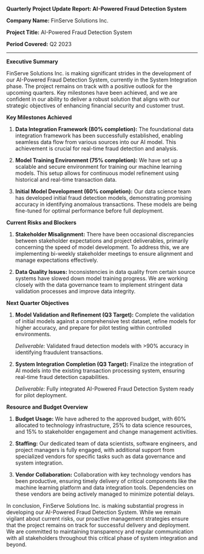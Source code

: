 **Quarterly Project Update Report: AI-Powered Fraud Detection System**

**Company Name:** FinServe Solutions Inc.

**Project Title:** AI-Powered Fraud Detection System

**Period Covered:** Q2 2023

---

**Executive Summary**

FinServe Solutions Inc. is making significant strides in the development of our AI-Powered Fraud Detection System, currently in the System Integration phase. The project remains on track with a positive outlook for the upcoming quarters. Key milestones have been achieved, and we are confident in our ability to deliver a robust solution that aligns with our strategic objectives of enhancing financial security and customer trust.

**Key Milestones Achieved**

1. **Data Integration Framework (80% completion):** The foundational data integration framework has been successfully established, enabling seamless data flow from various sources into our AI model. This achievement is crucial for real-time fraud detection and analysis.

2. **Model Training Environment (75% completion):** We have set up a scalable and secure environment for training our machine learning models. This setup allows for continuous model refinement using historical and real-time transaction data.

3. **Initial Model Development (60% completion):** Our data science team has developed initial fraud detection models, demonstrating promising accuracy in identifying anomalous transactions. These models are being fine-tuned for optimal performance before full deployment.

**Current Risks and Blockers**

1. **Stakeholder Misalignment:** There have been occasional discrepancies between stakeholder expectations and project deliverables, primarily concerning the speed of model development. To address this, we are implementing bi-weekly stakeholder meetings to ensure alignment and manage expectations effectively.

2. **Data Quality Issues:** Inconsistencies in data quality from certain source systems have slowed down model training progress. We are working closely with the data governance team to implement stringent data validation processes and improve data integrity.

**Next Quarter Objectives**

1. **Model Validation and Refinement (Q3 Target):** Complete the validation of initial models against a comprehensive test dataset, refine models for higher accuracy, and prepare for pilot testing within controlled environments.

   *Deliverable:* Validated fraud detection models with >90% accuracy in identifying fraudulent transactions.

2. **System Integration Completion (Q3 Target):** Finalize the integration of AI models into the existing transaction processing system, ensuring real-time fraud detection capabilities.

   *Deliverable:* Fully integrated AI-Powered Fraud Detection System ready for pilot deployment.

**Resource and Budget Overview**

1. **Budget Usage:** We have adhered to the approved budget, with 60% allocated to technology infrastructure, 25% to data science resources, and 15% to stakeholder engagement and change management activities.

2. **Staffing:** Our dedicated team of data scientists, software engineers, and project managers is fully engaged, with additional support from specialized vendors for specific tasks such as data governance and system integration.

3. **Vendor Collaboration:** Collaboration with key technology vendors has been productive, ensuring timely delivery of critical components like the machine learning platform and data integration tools. Dependencies on these vendors are being actively managed to minimize potential delays.

In conclusion, FinServe Solutions Inc. is making substantial progress in developing our AI-Powered Fraud Detection System. While we remain vigilant about current risks, our proactive management strategies ensure that the project remains on track for successful delivery and deployment. We are committed to maintaining transparency and regular communication with all stakeholders throughout this critical phase of system integration and beyond.